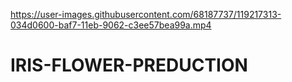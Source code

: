 
https://user-images.githubusercontent.com/68187737/119217313-034d0600-baf7-11eb-9062-c3ee57bea99a.mp4

# IRIS-FLOWER-PREDUCTION
